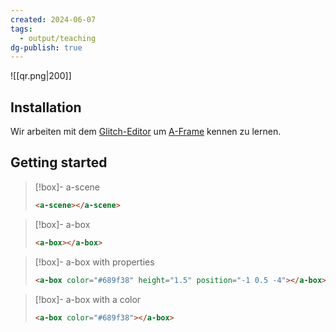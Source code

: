 ```yaml
---
created: 2024-06-07
tags:
  - output/teaching
dg-publish: true
---
```

![[qr.png|200]]
## Installation

Wir arbeiten mit dem [Glitch-Editor](https://glitch.com/~aframe) um [A-Frame](https://aframe.io/docs/1.6.0/introduction/) kennen zu lernen.

## Getting started



> [!box]- a-scene
> ```html
> <a-scene></a-scene>
> ```

> [!box]- a-box
> ```html
> <a-box></a-box>
> ```

> [!box]- a-box with properties
> ```html
> <a-box color="#689f38" height="1.5" position="-1 0.5 -4"></a-box>
> ```

> [!box]- a-box with a color
> ```html
> <a-box color="#689f38"></a-box>
> ```